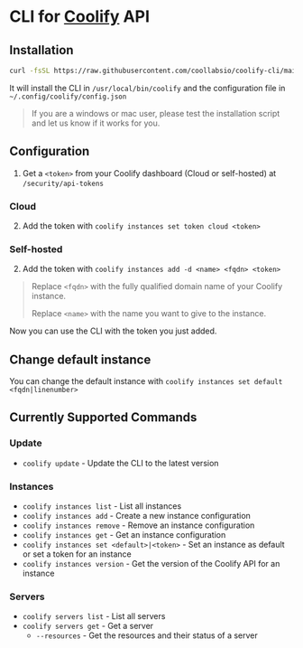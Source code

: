 # CLI for [Coolify](https://coolify.io) API

## Installation

```bash
curl -fsSL https://raw.githubusercontent.com/coollabsio/coolify-cli/main/scripts/install.sh | bash
```

It will install the CLI in `/usr/local/bin/coolify` and the configuration file in `~/.config/coolify/config.json`

> If you are a windows or mac user, please test the installation script and let us know if it works for you.

## Configuration
1. Get a `<token>` from your Coolify dashboard (Cloud or self-hosted) at `/security/api-tokens`

### Cloud

2. Add the token with `coolify instances set token cloud <token>`

### Self-hosted

2. Add the token with `coolify instances add -d <name> <fqdn> <token>`
   
> Replace `<fqdn>` with the fully qualified domain name of your Coolify instance.
> 
> Replace `<name>` with the name you want to give to the instance.

Now you can use the CLI with the token you just added.

## Change default instance
You can change the default instance with `coolify instances set default <fqdn|linenumber>`
## Currently Supported Commands
### Update
- `coolify update` - Update the CLI to the latest version
  
### Instances
- `coolify instances list` - List all instances
- `coolify instances add` - Create a new instance configuration
- `coolify instances remove` - Remove an instance configuration
- `coolify instances get` - Get an instance configuration
- `coolify instances set <default>|<token>` - Set an instance as default or set a token for an instance
- `coolify instances version` - Get the version of the Coolify API for an instance

### Servers
- `coolify servers list` - List all servers
- `coolify servers get` - Get a server
  - `--resources` - Get the resources and their status of a server